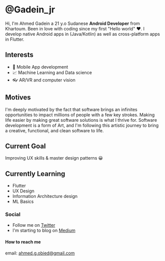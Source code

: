 # @Gadein_jr
Hi, I'm Ahmed Gadein a 21 y.o Sudanese **Android Developer** from Khartoum. Been in love with coding since my first "Hello world" :heart:.
I develop native Android apps in (Java/Kotlin) as well as cross-platform apps in Flutter.


## Interests
* :iphone: Mobile App development 
* :chart_with_upwards_trend: Machine Learning and Data science
* :eyeglasses: AR/VR and computer vision

## Motives
I'm deeply motivated by the fact that software brings an infinites opportunities to impact millions of people with a few key strokes. Making life easier by making great software solutions is what I thrive for. Software development is a form of Art, and I'm following this artistic journey to bring a creative, functional, and clean software to life.

## Current Goal
Improving UX skills & master design patterns :grinning:

## Currently Learning
* Flutter
* UX Design 
* Information Architecture design
* ML Basics

### Social
* Follow me on [Twitter](https://twitter.com/Gadein_II)
* I'm starting to blog on [Medium](https://medium.com/@ahmedgadein)



#### How to reach me
email: ahmed.g.obied@gmail.com
